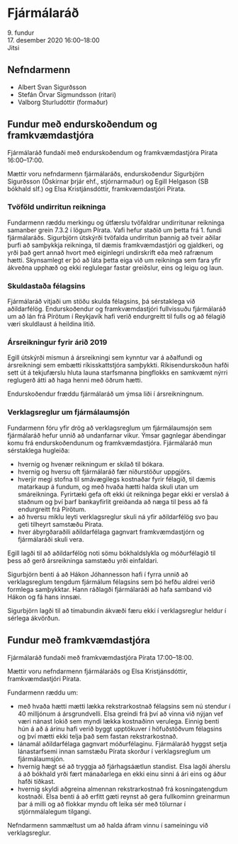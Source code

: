 # Fjármálaráð

9\. fundur  
17\. desember 2020 16:00–18:00  
Jitsi

## Nefndarmenn

* Albert Svan Sigurðsson
* Stefán Örvar Sigmundsson (ritari)
* Valborg Sturludóttir (formaður)

## Fundur með endurskoðendum og framkvæmdastjóra

Fjármálaráð fundaði með endurskoðendum og framkvæmdastjóra Pírata 16:00–17:00.

Mættir voru nefndarmenn fjármálaráðs, endurskoðendur Sigurbjörn Sigurðsson (Óskirnar þrjár ehf., stjórnarmaður) og Egill Helgason (SB bókhald slf.) og Elsa Kristjánsdóttir, framkvæmdastjóri Pírata.

### Tvöföld undirritun reikninga

Fundarmenn ræddu merkingu og útfærslu tvöfaldrar undirritunar reikninga samanber grein 7.3.2 í lögum Pírata. Vafi hefur staðið um þetta frá 1. fundi fjármálaráðs. Sigurbjörn útskýrði tvöfalda undirritun þannig að tveir aðilar þurfi að samþykkja reikninga, til dæmis framkvæmdastjóri og gjaldkeri, og yrði það gert annað hvort með eiginlegri undirskrift eða með rafrænum hætti. Skynsamlegt er þó að láta þetta eiga við um reikninga sem fara yfir ákveðna upphæð og ekki reglulegar fastar greiðslur, eins og leigu og laun.

### Skuldastaða félagsins

Fjármálaráð vitjaði um stöðu skulda félagsins, þá sérstaklega við aðildarfélög. Endurskoðendur og framkvæmdastjóri fullvissuðu fjármálaráð um að lán frá Pírötum í Reykjavík hafi verið endurgreitt til fulls og að félagið væri skuldlaust á heildina litið.

### Ársreikningur fyrir árið 2019

Egill útskýrði mismun á ársreikningi sem kynntur var á aðalfundi og ársreikningi sem embætti ríkisskattstjóra samþykkti. Ríkisendurskoðun hafði sett út á tekjufærslu hluta launa starfsmanna þingflokks en samkvæmt nýrri reglugerð átti að haga henni með öðrum hætti.

Endurskoðendur fræddu fjármálaráð um ýmsa liði í ársreikningnum.

### Verklagsreglur um fjármálaumsjón

Fundarmenn fóru yfir drög að verklagsreglum um fjármálaumsjón sem fjármálaráð hefur unnið að undanfarnar vikur. Ýmsar gagnlegar ábendingar komu frá endurskoðendunum og framkvæmdastjóra. Fjármálaráð mun sérstaklega hugleiða:

* hvernig og hvenær reikningum er skilað til bókara.
* hvernig og hversu oft fjármálaráð fær niðurstöður uppgjörs.
* hverjir megi stofna til smávægilegs kostnaðar fyrir félagið, til dæmis matarkaup á fundum, og með hvaða hætti halda skuli utan um smáreikninga. Fyrirtæki gefa oft ekki út reikninga þegar ekki er verslað á staðnum og því þarf bankayfirlit greiðanda að næga til þess að fá endurgreitt frá Pírötum.
* að hversu miklu leyti verklagsreglur skuli ná yfir aðildarfélög svo þau geti tilheyrt samstæðu Pírata.
* hver ábyrgðaraðili aðildarfélaga gagnvart framkvæmdastjórn og fjármálaráði skuli vera.

Egill lagði til að aðildarfélög noti sömu bókhaldslykla og móðurfélagið til þess að gerð ársreikninga samstæðu yrði einfaldari.

Sigurbjörn benti á að Hákon Jóhannesson hafi í fyrra unnið að verklagsreglum tengdum fjármálum félagsins sem þó hefðu aldrei verið formlega samþykktar. Hann ráðlagði fjármálaráði að hafa samband við Hákon og fá hans innsæi.

Sigurbjörn lagði til að tímabundin ákvæði færu ekki í verklagsreglur heldur í sérlega ákvörðun.

## Fundur með framkvæmdastjóra

Fjármálaráð fundaði með framkvæmdastjóra Pírata 17:00–18:00.

Mættir voru nefndarmenn fjármálaráðs og Elsa Kristjánsdóttir, framkvæmdastjóri Pírata.

Fundarmenn ræddu um:

* með hvaða hætti mætti lækka rekstrarkostnað félagsins sem nú stendur í 40 milljónum á ársgrundvelli. Elsa greindi frá því að vinna við nýjan vef væri nánast lokið sem myndi lækka kostnaðinn verulega. Einnig benti hún á að á árinu hafi verið byggt upptökuver í höfuðstöðvum félagsins og því mætti ekki telja það sem fastan rekstrarkostnað.
* lánamál aðildarfélaga gagnvart móðurfélaginu. Fjármálaráð hyggst setja lánastarfsemi innan samstæðu Pírata skorður í verklagsreglum um fjármálaumsjón.
* hvernig hægt sé að tryggja að fjárhagsáætlun standist. Elsa lagði áherslu á að bókhald yrði fært mánaðarlega en ekki einu sinni á ári eins og áður hafði tíðkast.
* hvernig skyldi aðgreina almennan rekstrarkostnað frá kosningatengdum kostnaði. Elsa benti á að erfitt gæti reynst að gera fullkominn greinarmun þar á milli og að flokkar myndu oft leika sér með tölurnar í stjórnmálalegum tilgangi.

Nefndarmenn sammæltust um að halda áfram vinnu í sameiningu við verklagsreglur.